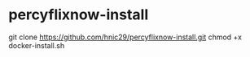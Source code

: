 # percyflixnow-install

git clone https://github.com/hnic29/percyflixnow-install.git
chmod +x docker-install.sh
